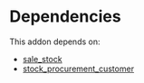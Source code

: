 # Dependencies

This addon depends on:

- [sale_stock](https://github.com/bringout/oca-ocb-sale/tree/d85ae419535f3bb204d666806d83849c7cf0b3b0/odoo-bringout-oca-ocb-sale_stock)
- [stock_procurement_customer](https://github.com/bringout/oca-workflow-process)
